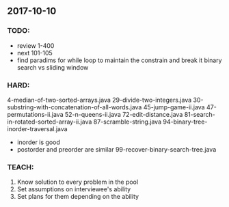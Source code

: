 ## 2017-10-10

### TODO:
- review 1-400
- next 101-105
- find paradims for while loop to maintain the constrain and break it
  binary search vs sliding window

### HARD:
4-median-of-two-sorted-arrays.java
29-divide-two-integers.java
30-substring-with-concatenation-of-all-words.java
45-jump-game-ii.java
47-permutations-ii.java
52-n-queens-ii.java
72-edit-distance.java
81-search-in-rotated-sorted-array-ii.java
87-scramble-string.java
94-binary-tree-inorder-traversal.java
- inorder is good
- postorder and preorder are similar
99-recover-binary-search-tree.java

### TEACH:
1. Know solution to every problem in the pool
2. Set assumptions on interviewee's ability
3. Set plans for them depending on the ability
